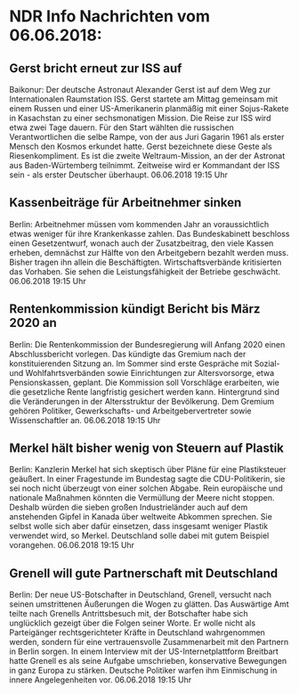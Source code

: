 # NDR Info Nachrichten vom 06.06.2018:


## Gerst bricht erneut zur ISS auf
Baikonur:	Der deutsche Astronaut Alexander Gerst ist auf dem Weg zur Internationalen Raumstation ISS. Gerst startete am Mittag gemeinsam mit einem Russen und einer US-Amerikanerin planmäßig mit einer Sojus-Rakete in Kasachstan zu einer sechsmonatigen Mission. Die Reise zur ISS wird etwa zwei Tage dauern. Für den Start wählten die russischen Verantwortlichen die selbe Rampe, von der aus Juri Gagarin 1961 als erster Mensch den Kosmos erkundet hatte. Gerst bezeichnete diese Geste als Riesenkompliment. Es ist die zweite Weltraum-Mission, an der der Astronat aus Baden-Würtemberg teilnimmt. Zeitweise wird er Kommandant der ISS sein - als erster Deutscher überhaupt. 06.06.2018 19:15 Uhr 

## Kassenbeiträge für Arbeitnehmer sinken
Berlin: Arbeitnehmer müssen vom kommenden Jahr an voraussichtlich etwas weniger für ihre Krankenkasse zahlen. Das Bundeskabinett beschloss einen Gesetzentwurf, wonach auch der Zusatzbeitrag, den viele Kassen erheben, demnächst zur Hälfte von den Arbeitgebern bezahlt werden muss. Bisher tragen ihn allein die Beschäftigten. Wirtschaftsverbände kritisierten das Vorhaben. Sie sehen die Leistungsfähigkeit der Betriebe geschwächt. 06.06.2018 19:15 Uhr 

## Rentenkommission kündigt Bericht bis März 2020 an
Berlin: Die Rentenkommission der Bundesregierung will Anfang 2020 einen Abschlussbericht vorlegen. Das kündigte das Gremium nach der konstituierenden Sitzung an. Im Sommer sind erste Gespräche mit Sozial- und Wohlfahrtsverbänden sowie Einrichtungen zur Altersvorsorge, etwa Pensionskassen, geplant. Die Kommission soll Vorschläge erarbeiten, wie die gesetzliche Rente langfristig gesichert werden kann. Hintergrund sind die Veränderungen in der Altersstruktur der Bevölkerung. Dem Gremium gehören Politiker, Gewerkschafts- und Arbeitgebervertreter sowie Wissenschaftler an. 06.06.2018 19:15 Uhr 

## Merkel hält bisher wenig von Steuern auf Plastik
Berlin: Kanzlerin Merkel hat sich skeptisch über Pläne für eine Plastiksteuer geäußert. In einer Fragestunde im Bundestag sagte die CDU-Politikerin, sie sei noch nicht überzeugt von einer solchen Abgabe. Rein europäische und nationale Maßnahmen könnten die Vermüllung der Meere nicht stoppen. Deshalb würden die sieben großen Industrieländer auch auf dem anstehenden Gipfel in Kanada über weltweite Abkommen sprechen. Sie selbst wolle sich aber dafür einsetzen, dass insgesamt weniger Plastik verwendet wird, so Merkel. Deutschland solle dabei mit gutem Beispiel vorangehen. 06.06.2018 19:15 Uhr 

## Grenell will gute Partnerschaft mit Deutschland
Berlin: Der neue US-Botschafter in Deutschland, Grenell, versucht nach seinen umstrittenen Äußerungen die Wogen zu glätten. Das Auswärtige Amt teilte nach Grenells Antrittsbesuch mit, der Botschafter habe sich unglücklich gezeigt über die Folgen seiner Worte. Er wolle nicht als Parteigänger rechtsgerichteter Kräfte in Deutschland wahrgenommen werden, sondern für eine vertrauensvolle Zusammenarbeit mit den Partnern in Berlin sorgen. In einem Interview mit der US-Internetplattform Breitbart hatte Grenell es als seine Aufgabe umschrieben, konservative Bewegungen in ganz Europa zu stärken. Deutsche Politiker warfen ihm Einmischung in innere Angelegenheiten vor. 06.06.2018 19:15 Uhr 
